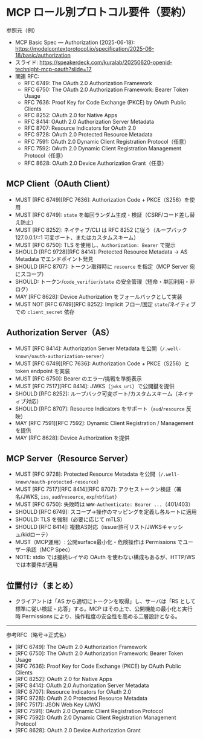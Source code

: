 # MCP ロール別プロトコル要件（要約）

参照元（例）
- MCP Basic Spec — Authorization (2025-06-18): https://modelcontextprotocol.io/specification/2025-06-18/basic/authorization
- スライド: https://speakerdeck.com/kuralab/20250620-openid-technight-mcp-oauth?slide=17
- 関連 RFC:
    - RFC 6749: The OAuth 2.0 Authorization Framework
    - RFC 6750: The OAuth 2.0 Authorization Framework: Bearer Token Usage
    - RFC 7636: Proof Key for Code Exchange (PKCE) by OAuth Public Clients
    - RFC 8252: OAuth 2.0 for Native Apps
    - RFC 8414: OAuth 2.0 Authorization Server Metadata
    - RFC 8707: Resource Indicators for OAuth 2.0
    - RFC 9728: OAuth 2.0 Protected Resource Metadata
    - RFC 7591: OAuth 2.0 Dynamic Client Registration Protocol（任意）
    - RFC 7592: OAuth 2.0 Dynamic Client Registration Management Protocol（任意）
    - RFC 8628: OAuth 2.0 Device Authorization Grant（任意）

## MCP Client（OAuth Client）
- MUST [RFC 6749][RFC 7636]: Authorization Code + PKCE（S256）を使用
- MUST [RFC 6749]: `state` を毎回ランダム生成・検証（CSRF/コード差し替え防止）
- MUST [RFC 8252]: ネイティブ/CLI は RFC 8252 に従う（ループバック 127.0.0.1/::1 可変ポート、またはカスタムスキーム）
- MUST [RFC 6750]: TLS を使用し、`Authorization: Bearer` で提示
- SHOULD [RFC 9728][RFC 8414]: Protected Resource Metadata → AS Metadata でエンドポイント発見
- SHOULD [RFC 8707]: トークン取得時に `resource` を指定（MCP Server 宛にスコープ）
- SHOULD: トークン/`code_verifier`/`state` の安全管理（短命・単回利用・非ログ）
- MAY [RFC 8628]: Device Authorization をフォールバックとして実装
- MUST NOT [RFC 6749][RFC 8252]: Implicit フロー/固定 `state`/ネイティブでの `client_secret` 依存

## Authorization Server（AS）
- MUST [RFC 8414]: Authorization Server Metadata を公開（`/.well-known/oauth-authorization-server`）
- MUST [RFC 6749][RFC 7636]: Authorization Code + PKCE（S256）と token endpoint を実装
- MUST [RFC 6750]: Bearer のエラー/挑戦を準拠表示
- MUST [RFC 7517][RFC 8414]: JWKS（`jwks_uri`）で公開鍵を提供
- SHOULD [RFC 8252]: ループバック可変ポート/カスタムスキーム（ネイティブ対応）
- SHOULD [RFC 8707]: Resource Indicators をサポート（`aud`/`resource` 反映）
- MAY [RFC 7591][RFC 7592]: Dynamic Client Registration / Management を提供
- MAY [RFC 8628]: Device Authorization を提供

## MCP Server（Resource Server）
- MUST [RFC 9728]: Protected Resource Metadata を公開（`/.well-known/oauth-protected-resource`）
- MUST [RFC 7517][RFC 8414][RFC 8707]: アクセストークン検証（署名/JWKS, `iss`, `aud`/`resource`, `exp`/`nbf`/`iat`）
- MUST [RFC 6750]: 失敗時は `WWW-Authenticate: Bearer ...`（401/403）
- SHOULD [RFC 6749]: スコープ→操作のマッピングを定義し各ルートに適用
- SHOULD: TLS を強制（必要に応じて mTLS）
- SHOULD [RFC 8414]: 複数AS対応（issuer許可リスト/JWKSキャッシュ/kidローテ）
- MUST（MCP運用）: 公開surface最小化・危険操作は Permissions でユーザー承認（MCP Spec）
- NOTE: stdio では接続レイヤの OAuth を使わない構成もあるが、HTTP/WS では本要件が適用

## 位置付け（まとめ）
- クライアントは「AS から適切にトークンを取得」し、サーバは「RS として標準に従い検証・応答」する。MCP はその上で、公開機能の最小化と実行時 Permissions により、操作粒度の安全性を高める二層設計となる。

---
参考RFC（略号→正式名）
- [RFC 6749]: The OAuth 2.0 Authorization Framework
- [RFC 6750]: The OAuth 2.0 Authorization Framework: Bearer Token Usage
- [RFC 7636]: Proof Key for Code Exchange (PKCE) by OAuth Public Clients
- [RFC 8252]: OAuth 2.0 for Native Apps
- [RFC 8414]: OAuth 2.0 Authorization Server Metadata
- [RFC 8707]: Resource Indicators for OAuth 2.0
- [RFC 9728]: OAuth 2.0 Protected Resource Metadata
- [RFC 7517]: JSON Web Key (JWK)
- [RFC 7591]: OAuth 2.0 Dynamic Client Registration Protocol
- [RFC 7592]: OAuth 2.0 Dynamic Client Registration Management Protocol
- [RFC 8628]: OAuth 2.0 Device Authorization Grant
